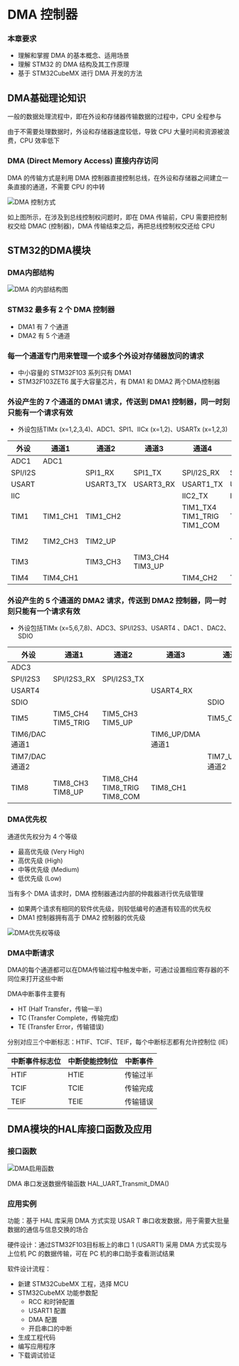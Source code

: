 # DMA 控制器

### 本章要求

- 理解和掌握 DMA 的基本概念、适用场景
- 理解 STM32 的 DMA 结构及其工作原理
- 基于 STM32CubeMX 进行 DMA 开发的方法

## DMA基础理论知识

一般的数据处理流程中，即在外设和存储器传输数据的过程中，CPU 全程参与

由于不需要处理数据时，外设和存储器速度较低，导致 CPU 大量时间和资源被浪费，CPU 效率低下

### DMA (Direct Memory Access) 直接内存访问

DMA 的传输方式是利用 DMA 控制器直接控制总线，在外设和存储器之间建立一条直接的通道，不需要 CPU 的中转

![DMA 控制方式](./image/DMA控制方式.png)

如上图所示，在涉及到总线控制权问题时，即在 DMA 传输前，CPU 需要把控制权交给 DMAC (控制器)，DMA 传输结束之后，再把总线控制权交还给 CPU

## STM32的DMA模块

### DMA内部结构

![DMA 的内部结构图](./image/DMA的内部结构图.png)

### STM32 最多有 2 个 DMA 控制器

- DMA1 有 7 个通道
- DMA2 有 5 个通道

### 每一个通道专门用来管理一个或多个外设对存储器放问的请求

- 中小容量的 STM32F103 系列只有 DMA1
- STM32F103ZET6 属于大容量芯片，有 DMA1 和 DMA2 两个DMA控制器

### 外设产生的 7 个通道的 DMA1 请求，传送到 DMA1 控制器，同一时刻只能有一个请求有效

- 外设包括TIMx (x=1,2,3,4)、ADC1、SPI1、IICx (x=1,2)、USARTx (x=1,2,3)

| 外设    | 通道1    | 通道2     | 通道3                | 通道4                                 | 通道5      | 通道6                 | 通道7                  |
| ------- | -------- | --------- | -------------------- | ------------------------------------- | ---------- | --------------------- | ---------------------- |
| ADC1    | ADC1     |           |                      |                                       |            |                       |                        |
| SPI/I2S |          | SPI1_RX   | SPI1_TX              | SPI/I2S_RX                            | SPI/I2S_TX |                       |                        |
| USART   |          | USART3_TX | USART3_RX            | USART1_TX                             | USART1_RX  | USART2_RX             | USART2_TX              |
| IIC     |          |           |                      | IIC2_TX                               | IIC2_RX    | IIC1_TX               | IIC1_RX                |
| TIM1    | TIM1_CH1 | TIM1_CH2  |                      | TIM1_TX4 <br> TIM1_TRIG <br> TIM1_COM | TIM1_UP    | TIM1_CH3              |                        |
| TIM2    | TIM2_CH3 | TIM2_UP   |                      |                                       | TIM2_CH1   |                       | TIM2_CH2 <br> TIM2_CH4 |
| TIM3    |          | TIM3_CH3  | TIM3_CH4 <br>TIM3_UP |                                       |            | TIM3_CH1<br>TIM3_TRIG |                        |
| TIM4    | TIM4_CH1 |           |                      | TIM4_CH2                              | TIM4_CH3   |                       | TIM4_UP                |

### 外设产生的 5 个通道的 DMA2 请求，传送到 DMA2 控制器，同一时刻只能有一个请求有效

- 外设包括TIMx (x=5,6,7,8)、ADC3、SPI/I2S3、USART4 、DAC1 、DAC2、SDIO

| 外设          | 通道1                   | 通道2                                | 通道3            | 通道4            | 通道5     |
| ------------- | ----------------------- | ------------------------------------ | ---------------- | ---------------- | --------- |
| ADC3          |                         |                                      |                  |                  | ADC3      |
| SPI/I2S3      | SPI/I2S3_RX             | SPI/I2S3_TX                          |                  |                  |           |
| USART4        |                         |                                      | USART4_RX        |                  | USART4_TX |
| SDIO          |                         |                                      |                  | SDIO             |           |
| TIM5          | TIM5_CH4 <br> TIM5_TRIG | TIM5_CH3 <br> TIM5_UP                |                  | TIM5_CH2         | TIM5_CH1  |
| TIM6/DAC通道1 |                         |                                      | TIM6_UP/DMA通道1 |                  |           |
| TIM7/DAC通道2 |                         |                                      |                  | TIM7_UP/DMA通道2 |           |
| TIM8          | TIM8_CH3  <br> TIM8_UP  | TIM8_CH4 <br> TIM8_TRIG <br>TIM8_COM | TIM8_CH1         |                  | TIM8_CH2  |

### DMA优先权

通道优先权分为 4 个等级
- 最高优先级 (Very High)
- 高优先级 (High)
- 中等优先级 (Medium)
- 低优先级 (Low)

当有多个 DMA 请求时，DMA 控制器通过内部的仲裁器进行优先级管理
- 如果两个请求有相同的软件优先级，则较低编号的通道有较高的优先权
- DMA1 控制器拥有高于 DMA2 控制器的优先级

![DMA优先权等级](./image/DMA优先权等级.png)

### DMA中断请求

DMA的每个通道都可以在DMA传输过程中触发中断，可通过设置相应寄存器的不同位来打开这些中断

DMA中断事件主要有
- HT (Half Transfer，传输一半)
- TC (Transfer Complete，传输完成)
- TE (Transfer Error，传输错误)

分别对应三个中断标志：HTIF、TCIF、TEIF，每个中断标志都有允许控制位 (IE)

| 中断事件标志位 | 中断使能控制位 | 中断事件 |
| -------------- | -------------- | -------- |
| HTIF           | HTIE           | 传输过半 |
| TCIF           | TCIE           | 传输完成 |
| TEIF           | TEIE           | 传输错误 |

## DMA模块的HAL库接口函数及应用

### 接口函数

![DMA启用函数](./image/DMA启用函数.png)

DMA 串口发送数据传输函数 HAL_UART_Transmit_DMA()

### 应用实例

功能：基于 HAL 库采用 DMA 方式实现 USAR T 串口收发数据，用于需要大批量数据的通信与信息交换的场合

硬件设计：通过STM32F103目标板上的串口 1 (USART1) 采用 DMA 方式实现与上位机 PC 的数据传输，可在 PC 机的串口助手查看测试结果

软件设计流程：
- 新建 STM32CubeMX 工程，选择 MCU
- STM32CubeMX 功能参数配
  - RCC 和时钟配置
  - USART1 配置
  - DMA 配置
  - 开启串口的中断
- 生成工程代码
- 编写应用程序
- 下载调试验证
